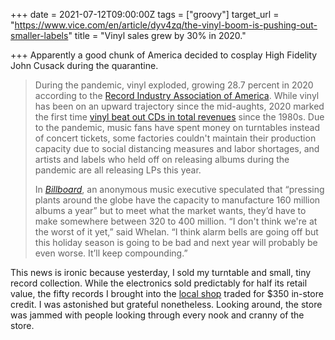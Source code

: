 +++
date = 2021-07-12T09:00:00Z
tags = ["groovy"]
target_url = "https://www.vice.com/en/article/dyv4zq/the-vinyl-boom-is-pushing-out-smaller-labels"
title = "Vinyl sales grew by 30% in 2020."

+++
Apparently a good chunk of America decided to cosplay High Fidelity John Cusack during the quarantine.

> During the pandemic, vinyl exploded, growing 28.7 percent in 2020 according to the [Record Industry Association of America](https://www.digitalmusicnews.com/wp-content/uploads/2021/02/RIAA-2020-Year-End-Music-Industry-Revenue-Report.pdf). While vinyl has been on an upward trajectory since the mid-aughts, 2020 marked the first time [vinyl beat out CDs in total revenues](https://www.riaa.com/wp-content/uploads/2020/09/Mid-Year-2020-RIAA-Revenue-Statistics.pdf) since the 1980s. Due to the pandemic, music fans have spent money on turntables instead of concert tickets, some factories couldn't maintain their production capacity due to social distancing measures and labor shortages, and artists and labels who held off on releasing albums during the pandemic are all releasing LPs this year.
>
> In [_Billboard_](https://www.billboard.com/articles/deep-dive/how-vinyl-got-its-groove-back/9583791/vinyl-album-demand-pandemic-slowdown-industry-supply), an anonymous music executive speculated that “pressing plants around the globe have the capacity to manufacture 160 million albums a year” but to meet what the market wants, they’d have to make somewhere between 320 to 400 million. “I don't think we're at the worst of it yet,” said Whelan. “I think alarm bells are going off but this holiday season is going to be bad and next year will probably be even worse. It’ll keep compounding.”

This news is ironic because yesterday, I sold my turntable and small, tiny record collection. While the electronics sold predictably for half its retail value, the fifty records I brought into the [local shop](https://hivoltagerecords.com) traded for $350 in-store credit. I was astonished but grateful nonetheless. Looking around, the store was jammed with people looking through every nook and cranny of the store.